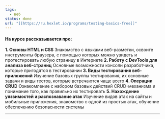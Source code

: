 ```yaml
---
tags:
  - веб
status: done
url: "[[https://ru.hexlet.io/programs/testing-basics-free]]"
---
```

#### На курсе рассказывается про: 

**1. Основы HTML и CSS** 
	Знакомство с языками веб-разметки, освоите инструменты браузера, с помощью которых можно увидеть и протестировать любую страницу в Интернете 
**2. Работу с DevTools для анализа веб-страниц** 
	Основные возможности консоли разработчика, которые пригодятся в тестировании 
**3. Виды тестирования веб-приложений** 
	Изучение базовых группы тестирования, их основные задачи и виды тестов, которые встречаются чаще всего 
**4. Операции CRUD** 
	Ознакомление с набором базовых действий CRUD-механизма и понимание того, как правильно их тестировать 
**5. Нахождение уязвимостей и распознавание атак** 
	Изучение видов атак на сайты и мобильные приложения, знакомство с одной из простых атак, обучение обеспечению безопасности системы

---
